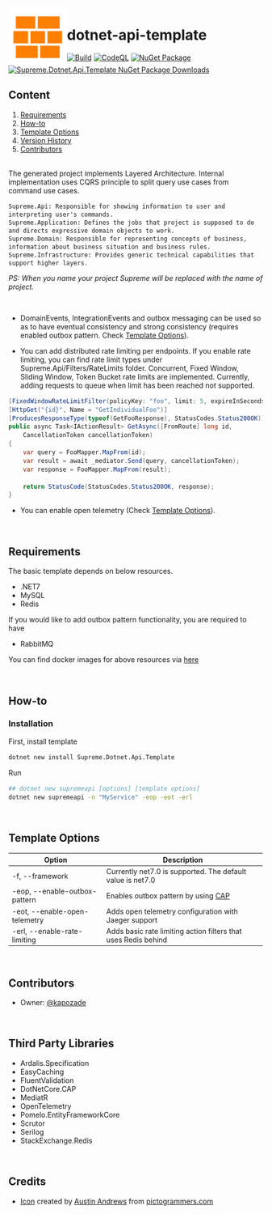 <img align="left" width="116" height="116" src="https://raw.githubusercontent.com/kapozade/dotnet-api-template/main/images/bricks.png" />

# dotnet-api-template

[![Build](https://github.com/kapozade/dotnet-api-template/actions/workflows/dotnet.yml/badge.svg?branch=main)](https://github.com/kapozade/dotnet-api-template/actions/workflows/dotnet.yml)
[![CodeQL](https://github.com/kapozade/dotnet-api-template/actions/workflows/codeql.yml/badge.svg?branch=main)](https://github.com/kapozade/dotnet-api-template/actions/workflows/codeql.yml)
[![NuGet Package](https://img.shields.io/nuget/v/Supreme.Dotnet.Api.Template.svg)](https://www.nuget.org/packages/Supreme.Dotnet.Api.Template)
[![Supreme.Dotnet.Api.Template NuGet Package Downloads](https://img.shields.io/nuget/dt/Supreme.Dotnet.Api.Template)](https://www.nuget.org/packages/Supreme.Dotnet.Api.Template)


## Content
1. [Requirements](https://github.com/kapozade/dotnet-api-template#requirements)
2. [How-to](https://github.com/kapozade/dotnet-api-template#how-to)
3. [Template Options](https://github.com/kapozade/dotnet-api-template#template-options)
4. [Version History](https://github.com/kapozade/dotnet-api-template#version-history)
5. [Contributors](https://github.com/kapozade/dotnet-api-template#contributors)

<br/>
The generated project implements Layered Architecture. Internal implementation uses CQRS principle to split query use cases from command use cases. 

```
Supreme.Api: Responsible for showing information to user and interpreting user's commands.
Supreme.Application: Defines the jobs that project is supposed to do and directs expressive domain objects to work.
Supreme.Domain: Responsible for representing concepts of business, information about business situation and business rules.
Supreme.Infrastructure: Provides generic technical capabilities that support higher layers.
```
<i>PS: When you name your project Supreme will be replaced with the name of project.</i>

<br/>

* DomainEvents, IntegrationEvents and outbox messaging can be used so as to have eventual consistency and strong consistency (requires enabled outbox pattern. Check [Template Options](https://github.com/kapozade/dotnet-api-template#template-options)). 

* You can add distributed rate limiting per endpoints. If you enable rate limiting, you can find rate limit types under Supreme.Api/Filters/RateLimits folder. Concurrent, Fixed Window, Sliding Window, Token Bucket rate limits are implemented. Currently, adding requests to queue when limit has been reached not supported.
```C#
[FixedWindowRateLimitFilter(policyKey: "foo", limit: 5, expireInSeconds: 60)]
[HttpGet("{id}", Name = "GetIndividualFoo")]
[ProducesResponseType(typeof(GetFooResponse), StatusCodes.Status200OK)]
public async Task<IActionResult> GetAsync([FromRoute] long id, 
    CancellationToken cancellationToken)
{
    var query = FooMapper.MapFrom(id);
    var result = await _mediator.Send(query, cancellationToken);
    var response = FooMapper.MapFrom(result);

    return StatusCode(StatusCodes.Status200OK, response);
}
```

* You can enable open telemetry (Check [Template Options](https://github.com/kapozade/dotnet-api-template#template-options)). 

<br/>

## Requirements
The basic template depends on below resources.

* .NET7
* MySQL
* Redis

If you would like to add outbox pattern functionality, you are required to have 

* RabbitMQ

You can find docker images for above resources via [here](https://github.com/kapozade/dockerfiles)

<br/>

## How-to

### Installation

First, install template
```bash
dotnet new install Supreme.Dotnet.Api.Template
```

Run

```bash
## dotnet new supremeapi [options] [template options]
dotnet new supremeapi -n "MyService" -eop -eot -erl
```

<br/>

## Template Options

| Option | Description |
| ------ | ----------- |
| -f, --framework | Currently net7.0 is supported. The default value is net7.0 |
| -eop, --enable-outbox-pattern | Enables outbox pattern by using [CAP](https://cap.dotnetcore.xyz/) |
| -eot, --enable-open-telemetry | Adds open telemetry configuration with Jaeger support |
| -erl, --enable-rate-limiting | Adds basic rate limiting action filters that uses Redis behind |

<br/>

## Contributors

* Owner: [@kapozade](https://github.com/kapozade)

<br/>

## Third Party Libraries

* Ardalis.Specification
* EasyCaching
* FluentValidation
* DotNetCore.CAP
* MediatR
* OpenTelemetry
* Pomelo.EntityFrameworkCore
* Scrutor
* Serilog
* StackExchange.Redis

<br/>

## Credits

* [Icon](https://github.com/kapozade/dotnet-api-template/blob/main/images/bricks.png) created by [Austin Andrews](https://github.com/Templarian) from  [pictogrammers.com](https://pictogrammers.com/library/mdi/icon/wall/)
